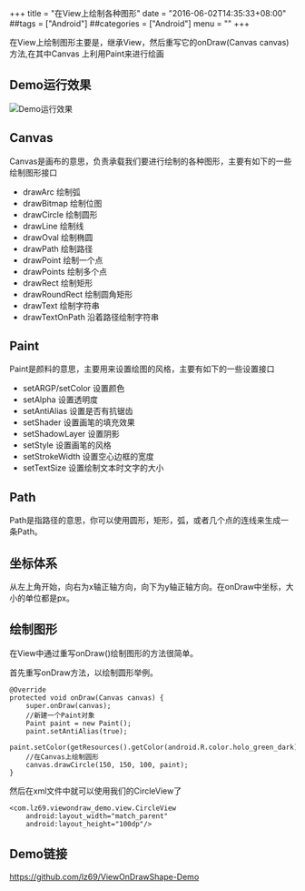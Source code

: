 +++
title = "在View上绘制各种图形"
date = "2016-06-02T14:35:33+08:00"
##tags = ["Android"]
##categories = ["Android"]
menu = ""
+++

在View上绘制图形主要是，继承View，然后重写它的onDraw(Canvas canvas)方法,在其中Canvas
上利用Paint来进行绘画
<!--more-->

## Demo运行效果

![Demo运行效果](http://7xrnow.com1.z0.glb.clouddn.com/blog_view_ondraw.gif)

## Canvas

Canvas是画布的意思，负责承载我们要进行绘制的各种图形，主要有如下的一些绘制图形接口

* drawArc 绘制弧
* drawBitmap 绘制位图
* drawCircle 绘制圆形
* drawLine 绘制线
* drawOval 绘制椭圆
* drawPath 绘制路径
* drawPoint 绘制一个点
* drawPoints 绘制多个点
* drawRect 绘制矩形
* drawRoundRect 绘制圆角矩形
* drawText 绘制字符串
* drawTextOnPath 沿着路径绘制字符串


## Paint

Paint是颜料的意思，主要用来设置绘图的风格，主要有如下的一些设置接口

* setARGP/setColor 设置颜色
* setAlpha 设置透明度
* setAntiAlias 设置是否有抗锯齿
* setShader 设置画笔的填充效果
* setShadowLayer 设置阴影
* setStyle 设置画笔的风格
* setStrokeWidth 设置空心边框的宽度
* setTextSize 设置绘制文本时文字的大小

## Path
Path是指路径的意思，你可以使用圆形，矩形，弧，或者几个点的连线来生成一条Path。

## 坐标体系

从左上角开始，向右为x轴正轴方向，向下为y轴正轴方向。在onDraw中坐标，大小的单位都是px。

## 绘制图形
在View中通过重写onDraw()绘制图形的方法很简单。

首先重写onDraw方法，以绘制圆形举例。

    @Override
    protected void onDraw(Canvas canvas) {
        super.onDraw(canvas);
        //新建一个Paint对象
        Paint paint = new Paint();
        paint.setAntiAlias(true);
        paint.setColor(getResources().getColor(android.R.color.holo_green_dark));
        //在Canvas上绘制圆形
        canvas.drawCircle(150, 150, 100, paint);
    }

然后在xml文件中就可以使用我们的CircleView了

    <com.lz69.viewondraw_demo.view.CircleView
        android:layout_width="match_parent"
        android:layout_height="100dp"/>

## Demo链接
https://github.com/lz69/ViewOnDrawShape-Demo
